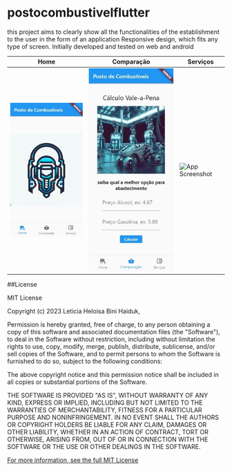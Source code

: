 # postocombustivelflutter
this project aims to clearly show all the functionalities of the establishment to the user in the form of an application
Responsive design, which fits any type of screen. Initially developed and tested on web and android

| Home | Comparação | Serviços |
|----------|----------|----------|
| ![App Screenshot](screenshot/home.jpeg) | ![App Screenshot](screenshot/comparação.jpeg) | ![App Screenshot](screenshot/serviços.jpeg) |

##License

MIT License

Copyright (c) 2023 Leticia Heloisa Bini Haiduk,

Permission is hereby granted, free of charge, to any person obtaining a copy of this software and associated documentation files (the "Software"), to deal
in the Software without restriction, including without limitation the rights to use, copy, modify, merge, publish, distribute, sublicense, and/or sell
copies of the Software, and to permit persons to whom the Software is furnished to do so, subject to the following conditions:

The above copyright notice and this permission notice shall be included in all copies or substantial portions of the Software.

THE SOFTWARE IS PROVIDED "AS IS", WITHOUT WARRANTY OF ANY KIND, EXPRESS OR IMPLIED, INCLUDING BUT NOT LIMITED TO THE WARRANTIES OF MERCHANTABILITY,
FITNESS FOR A PARTICULAR PURPOSE AND NONINFRINGEMENT. IN NO EVENT SHALL THE AUTHORS OR COPYRIGHT HOLDERS BE LIABLE FOR ANY CLAIM, DAMAGES OR OTHER
LIABILITY, WHETHER IN AN ACTION OF CONTRACT, TORT OR OTHERWISE, ARISING FROM, OUT OF OR IN CONNECTION WITH THE SOFTWARE OR THE USE OR OTHER DEALINGS IN THE
SOFTWARE.

[For more information, see the full MIT License](https://opensource.org/licenses/MIT)
